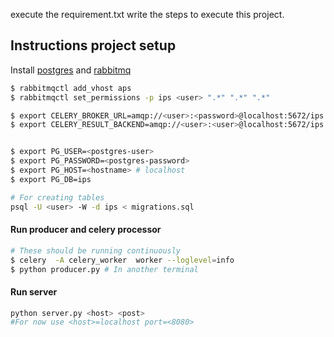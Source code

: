 execute the requirement.txt
write the steps to execute this project.


## Instructions project setup

Install [postgres](https://www.postgresql.org/download/) 
and [rabbitmq](https://www.rabbitmq.com/download.html)
```bash
$ rabbitmqctl add_vhost aps
$ rabbitmqctl set_permissions -p ips <user> ".*" ".*" ".*"

$ export CELERY_BROKER_URL=amqp://<user>:<password>@localhost:5672/ips
$ export CELERY_RESULT_BACKEND=amqp://<user>:<user>@localhost:5672/ips


$ export PG_USER=<postgres-user>
$ export PG_PASSWORD=<postgres-password>
$ export PG_HOST=<hostname> # localhost 
$ export PG_DB=ips

# For creating tables
psql -U <user> -W -d ips < migrations.sql

```

#### Run producer and celery processor
```bash
# These should be running continuously
$ celery  -A celery_worker  worker --loglevel=info
$ python producer.py # In another terminal
``` 

#### Run server
```bash
python server.py <host> <post>
#For now use <host>=localhost port=<8080>

```
